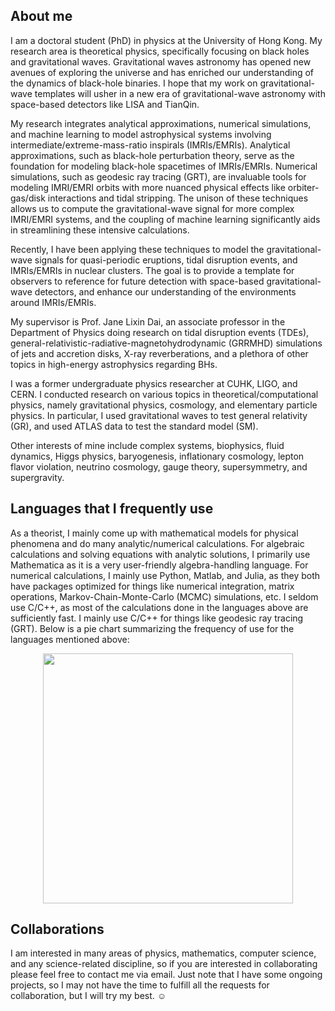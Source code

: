 ## About me
I am a doctoral student (PhD) in physics at the University of Hong Kong. My research area is theoretical physics, specifically focusing on black holes and gravitational waves. Gravitational waves astronomy has opened new avenues of exploring the universe and has enriched our understanding of the dynamics of black-hole binaries. I hope that my work on gravitational-wave templates will usher in a new era of gravitational-wave astronomy with space-based detectors like LISA and TianQin.

My research integrates analytical approximations, numerical simulations, and machine learning to model astrophysical systems involving intermediate/extreme-mass-ratio inspirals (IMRIs/EMRIs). Analytical approximations, such as black-hole perturbation theory, serve as the foundation for modeling black-hole spacetimes of IMRIs/EMRIs. Numerical simulations, such as geodesic ray tracing (GRT), are invaluable tools for modeling IMRI/EMRI orbits with more nuanced physical effects like orbiter-gas/disk interactions and tidal stripping. The unison of these techniques allows us to compute the gravitational-wave signal for more complex IMRI/EMRI systems, and the coupling of machine learning significantly aids in streamlining these intensive calculations.

Recently, I have been applying these techniques to model the gravitational-wave signals for quasi-periodic eruptions, tidal disruption events, and IMRIs/EMRIs in nuclear clusters. The goal is to provide a template for observers to reference for future detection with space-based gravitational-wave detectors, and enhance our understanding of the environments around IMRIs/EMRIs. 

My supervisor is Prof. Jane Lixin Dai, an associate professor in the Department of Physics doing research on tidal disruption events (TDEs), general-relativistic-radiative-magnetohydrodynamic (GRRMHD) simulations of jets and accretion disks, X-ray reverberations, and a plethora of other topics in high-energy astrophysics regarding BHs.

I was a former undergraduate physics researcher at CUHK, LIGO, and CERN. I conducted research on various topics in theoretical/computational physics, namely gravitational physics, cosmology, and elementary particle physics. In particular, I used gravitational waves to test general relativity (GR), and used ATLAS data to test the standard model (SM).

Other interests of mine include complex systems, biophysics, fluid dynamics, Higgs physics, baryogenesis, inflationary cosmology, lepton flavor violation, neutrino cosmology, gauge theory, supersymmetry, and supergravity.

## Languages that I frequently use
As a theorist, I mainly come up with mathematical models for physical phenomena and do many analytic/numerical calculations. For algebraic calculations and solving equations with analytic solutions, I primarily use Mathematica as it is a very user-friendly algebra-handling language. For numerical calculations, I mainly use Python, Matlab, and Julia, as they both have packages optimized for things like numerical integration, matrix operations, Markov-Chain-Monte-Carlo (MCMC) simulations, etc. I seldom use C/C++, as most of the calculations done in the languages above are sufficiently fast. I mainly use C/C++ for things like geodesic ray tracing (GRT). Below is a pie chart summarizing the frequency of use for the languages mentioned above:
<div align="center">
<a href="https://github.com/leiflui/github-readme-stats">
  <img height=400 align="center" src="https://github-readme-stats.vercel.app/api/top-langs?username=leiflui&layout=pie&theme=aura&langs_count=10&card_width=320&hide=html,css,jupyter%20notebook" />
</a>
</div>

## Collaborations
I am interested in many areas of physics, mathematics, computer science, and any science-related discipline, so if you are interested in collaborating please feel free to contact me via email. Just note that I have some ongoing projects, so I may not have the time to fulfill all the requests for collaboration, but I will try my best. :relaxed:
